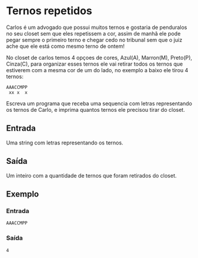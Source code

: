 # Ternos repetidos

<!-- Daniela e Jorge colecionam cartinhas de personagens de um  -->

Carlos é um advogado que possui muitos ternos e gostaria de penduralos no seu closet sem que eles repetissem a cor, assim de manhã ele pode pegar sempre o primeiro terno e chegar cedo no tribunal sem que o juiz ache que ele está como mesmo terno de ontem!

No closet de carlos temos 4 opçoes de cores, Azul(A), Marron(M), Preto(P), Cinza(C), para organizar esses ternos ele vai retirar todos os ternos que estiverem com a mesma cor de um do lado, no exemplo a baixo ele tirou 4 ternos:

```
AAACCMPP
 xx x  x
```

Escreva um programa que receba uma sequencia com letras representando os ternos de Carlo, e imprima quantos ternos ele precisou tirar do closet.

## Entrada

Uma string com letras representando os ternos.

## Saída

Um inteiro com a quantidade de ternos que foram retirados do closet.

## Exemplo

### Entrada

```
AAACCMPP
```

### Saída

```
4
```